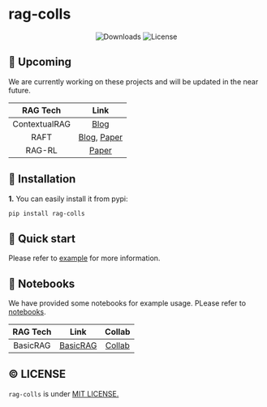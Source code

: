 # rag-colls

<div align="center">

![Downloads](https://img.shields.io/pypi/dm/rag_colls)  ![License](https://img.shields.io/badge/license-MIT-green)

</div>

## :rocket: Upcoming

We are currently working on these projects and will be updated in the near future.

| RAG Tech | Link  |
|:----------:|:----------:|
| ContextualRAG | [Blog](https://www.anthropic.com/news/contextual-retrieval) |
| RAFT | [Blog](https://techcommunity.microsoft.com/blog/aiplatformblog/raft-a-new-way-to-teach-llms-to-be-better-at-rag/4084674), [Paper](https://arxiv.org/pdf/2403.10131)|
| RAG-RL |[Paper](https://arxiv.org/pdf/2503.12759)|

## :wrench: Installation

**1.** You can easily install it from pypi:

```bash
pip install rag-colls
```

## :tada: Quick start

Please refer to [example](./examples) for more information.

## :book: Notebooks

We have provided some notebooks for example usage. PLease refer to [notebooks](./notebooks).

| RAG Tech | Link  | Collab |
|:----------:|:----------:|:----------:|
| BasicRAG | [BasicRAG](./rag_colls/rags/basic_rag) | [Collab](https://colab.research.google.com/drive/19hzGSQqx-LIsSbnNkV71ipRAIiFingvP)|

## :copyright: LICENSE

`rag-colls` is under [MIT LICENSE.](./LICENSE)
